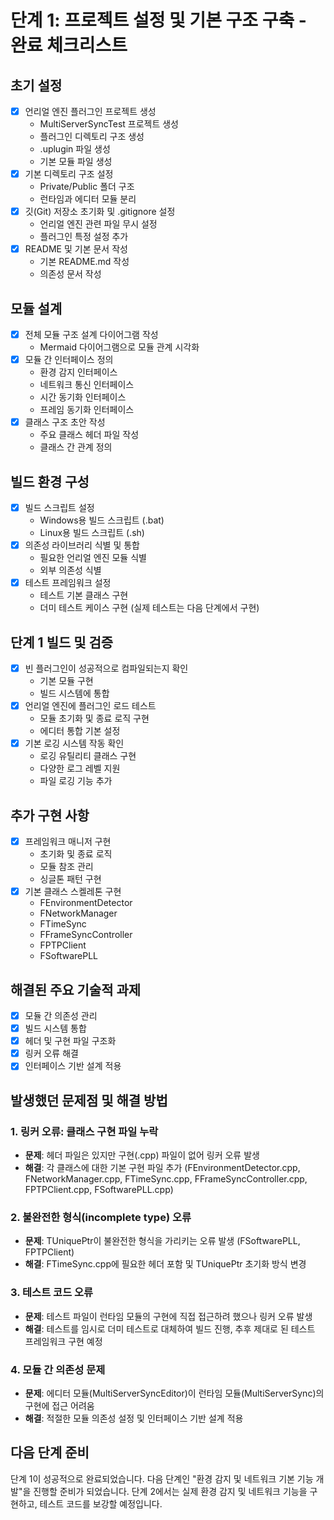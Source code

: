 # 단계 1: 프로젝트 설정 및 기본 구조 구축 - 완료 체크리스트

## 초기 설정
- [x] 언리얼 엔진 플러그인 프로젝트 생성
  - MultiServerSyncTest 프로젝트 생성
  - 플러그인 디렉토리 구조 생성
  - .uplugin 파일 생성
  - 기본 모듈 파일 생성
- [x] 기본 디렉토리 구조 설정
  - Private/Public 폴더 구조
  - 런타임과 에디터 모듈 분리
- [x] 깃(Git) 저장소 초기화 및 .gitignore 설정
  - 언리얼 엔진 관련 파일 무시 설정
  - 플러그인 특정 설정 추가
- [x] README 및 기본 문서 작성
  - 기본 README.md 작성
  - 의존성 문서 작성

## 모듈 설계
- [x] 전체 모듈 구조 설계 다이어그램 작성
  - Mermaid 다이어그램으로 모듈 관계 시각화
- [x] 모듈 간 인터페이스 정의
  - 환경 감지 인터페이스
  - 네트워크 통신 인터페이스
  - 시간 동기화 인터페이스
  - 프레임 동기화 인터페이스
- [x] 클래스 구조 초안 작성
  - 주요 클래스 헤더 파일 작성
  - 클래스 간 관계 정의

## 빌드 환경 구성
- [x] 빌드 스크립트 설정
  - Windows용 빌드 스크립트 (.bat)
  - Linux용 빌드 스크립트 (.sh)
- [x] 의존성 라이브러리 식별 및 통합
  - 필요한 언리얼 엔진 모듈 식별
  - 외부 의존성 식별
- [x] 테스트 프레임워크 설정
  - 테스트 기본 클래스 구현
  - 더미 테스트 케이스 구현 (실제 테스트는 다음 단계에서 구현)

## 단계 1 빌드 및 검증
- [x] 빈 플러그인이 성공적으로 컴파일되는지 확인
  - 기본 모듈 구현
  - 빌드 시스템에 통합
- [x] 언리얼 엔진에 플러그인 로드 테스트
  - 모듈 초기화 및 종료 로직 구현
  - 에디터 통합 기본 설정
- [x] 기본 로깅 시스템 작동 확인
  - 로깅 유틸리티 클래스 구현
  - 다양한 로그 레벨 지원
  - 파일 로깅 기능 추가

## 추가 구현 사항
- [x] 프레임워크 매니저 구현
  - 초기화 및 종료 로직
  - 모듈 참조 관리
  - 싱글톤 패턴 구현
- [x] 기본 클래스 스켈레톤 구현
  - FEnvironmentDetector
  - FNetworkManager
  - FTimeSync
  - FFrameSyncController
  - FPTPClient
  - FSoftwarePLL

## 해결된 주요 기술적 과제
- [x] 모듈 간 의존성 관리
- [x] 빌드 시스템 통합
- [x] 헤더 및 구현 파일 구조화
- [x] 링커 오류 해결
- [x] 인터페이스 기반 설계 적용

## 발생했던 문제점 및 해결 방법

### 1. 링커 오류: 클래스 구현 파일 누락
- **문제**: 헤더 파일은 있지만 구현(.cpp) 파일이 없어 링커 오류 발생
- **해결**: 각 클래스에 대한 기본 구현 파일 추가 (FEnvironmentDetector.cpp, FNetworkManager.cpp, FTimeSync.cpp, FFrameSyncController.cpp, FPTPClient.cpp, FSoftwarePLL.cpp)

### 2. 불완전한 형식(incomplete type) 오류
- **문제**: TUniquePtr이 불완전한 형식을 가리키는 오류 발생 (FSoftwarePLL, FPTPClient)
- **해결**: FTimeSync.cpp에 필요한 헤더 포함 및 TUniquePtr 초기화 방식 변경

### 3. 테스트 코드 오류
- **문제**: 테스트 파일이 런타임 모듈의 구현에 직접 접근하려 했으나 링커 오류 발생
- **해결**: 테스트를 임시로 더미 테스트로 대체하여 빌드 진행, 추후 제대로 된 테스트 프레임워크 구현 예정

### 4. 모듈 간 의존성 문제
- **문제**: 에디터 모듈(MultiServerSyncEditor)이 런타임 모듈(MultiServerSync)의 구현에 접근 어려움
- **해결**: 적절한 모듈 의존성 설정 및 인터페이스 기반 설계 적용

## 다음 단계 준비
단계 1이 성공적으로 완료되었습니다. 다음 단계인 "환경 감지 및 네트워크 기본 기능 개발"을 진행할 준비가 되었습니다. 단계 2에서는 실제 환경 감지 및 네트워크 기능을 구현하고, 테스트 코드를 보강할 예정입니다.